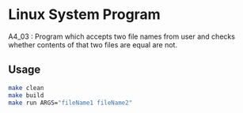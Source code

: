# Linux System Program
A4_03 : Program which accepts two file names from user and checks whether contents of that two files are equal are not.

## Usage
```bash
make clean
make build
make run ARGS="fileName1 fileName2"
```
